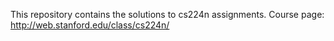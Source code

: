 This repository contains the solutions to cs224n assignments.
Course page: http://web.stanford.edu/class/cs224n/
